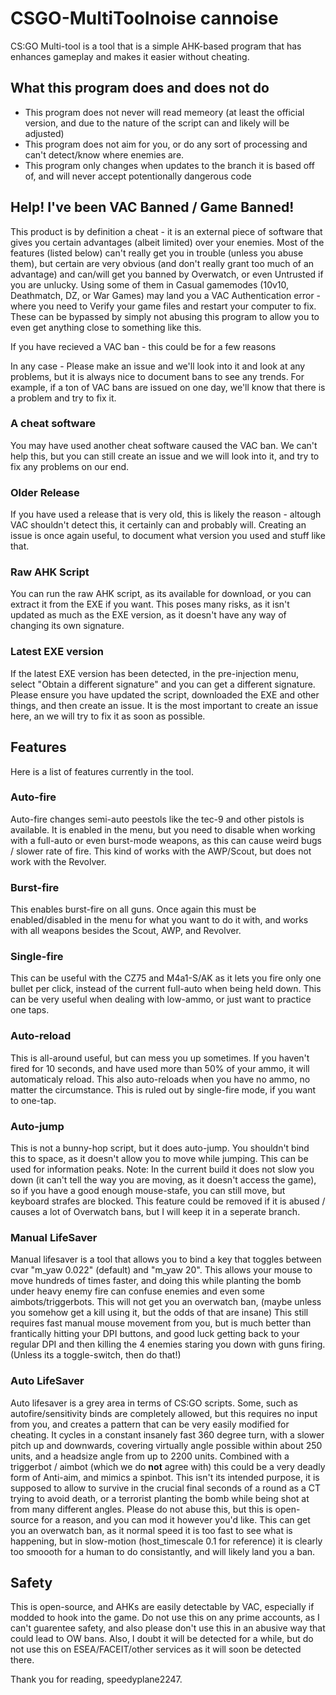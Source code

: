 # CSGO-MultiToolnoise cannoise 
CS:GO Multi-tool is a tool that is a simple AHK-based program that has enhances gameplay and makes it easier without cheating. 
## What this program does and does not do
+ This program does not never will read memeory (at least the official version, and due to the nature of the script can and likely will be adjusted)
+ This program does not aim for you, or do any sort of processing and can't detect/know where enemies are.
+ This program only changes when updates to the branch it is based off of, and will never accept potentionally dangerous code
## Help! I've been VAC Banned / Game Banned!
This product is by definition a cheat - it is an external piece of software that gives you certain advantages (albeit limited) over your enemies. Most of the features (listed below) can't really get you in trouble (unless you abuse them), but certain are very obvious (and don't really grant too much of an advantage) and can/will get you banned by Overwatch, or even Untrusted if you are unlucky. Using some of them in Casual gamemodes (10v10, Deathmatch, DZ, or War Games) may land you a VAC Authentication error - where you need to Verify your game files and restart your computer to fix. These can be bypassed by simply not abusing this program to allow you to even get anything close to something like this.

If you have recieved a VAC ban - this could be for a few reasons

In any case - Please make an issue and we'll look into it and look at any problems, but it is always nice to document bans to see any trends. For example, if a ton of VAC bans are issued on one day, we'll know that there is a problem and try to fix it. 

### A cheat software
You may have used another cheat software caused the VAC ban. We can't help this, but you can still create an issue and we will look into it, and try to fix any problems on our end.
### Older Release
If you have used a release that is very old, this is likely the reason - altough VAC shouldn't detect this, it certainly can and probably will. Creating an issue is once again useful, to document what version you used and stuff like that.
### Raw AHK Script
You can run the raw AHK script, as its available for download, or you can extract it from the EXE if you want. This poses many risks, as it isn't updated as much as the EXE version, as it doesn't have any way of changing its own signature.
### Latest EXE version
If the latest EXE version has been detected, in the pre-injection menu, select "Obtain a different signature" and you can get a different signature. Please ensure you have updated the script, downloaded the EXE and other things, and then create an issue. It is the most important to create an issue here, an we will try to fix it as soon as possible. 

## Features
Here is a list of features currently in the tool.
### Auto-fire
Auto-fire changes semi-auto peestols like the tec-9 and other pistols is available. It is enabled in the menu, but you need to disable when working with a full-auto or even burst-mode weapons, as this can cause weird bugs / slower rate of fire.
This kind of works with the AWP/Scout, but does not work with the Revolver.
### Burst-fire
This enables burst-fire on all guns. Once again this must be enabled/disabled in the menu for what you want to do it with, and works with all weapons besides the Scout, AWP, and Revolver.
### Single-fire
This can be useful with the CZ75 and M4a1-S/AK as it lets you fire only one bullet per click, instead of the current full-auto when being held down. This can be very useful when dealing with low-ammo, or just want to practice one taps.
### Auto-reload
This is all-around useful, but can mess you up sometimes. If you haven't fired for 10 seconds, and have used more than 50% of your ammo, it will automaticaly reload. This also auto-reloads when you have no ammo, no matter the circumstance. This is ruled out by single-fire mode, if you want to one-tap.
### Auto-jump
This is not a bunny-hop script, but it does auto-jump. You shouldn't bind this to space, as it doesn't allow you to move while jumping. This can be used for information peaks. Note: In the current build it does not slow you down (it can't tell the way you are moving, as it doesn't access the game), so if you have a good enough mouse-stafe, you can still move, but keyboard strafes are blocked. This feature could be removed if it is abused / causes a lot of Overwatch bans, but I will keep it in a seperate branch.
### Manual LifeSaver
Manual lifesaver is a tool that allows you to bind a key that toggles between cvar "m_yaw 0.022" (default) and "m_yaw 20". This allows your mouse to move hundreds of times faster, and doing this while planting the bomb under heavy enemy fire can confuse enemies and even some aimbots/triggerbots. This will not get you an overwatch ban, (maybe unless you somehow get a kill using it, but the odds of that are insane) This still requires fast manual mouse movement from you, but is much better than frantically hitting your DPI buttons, and good luck getting back to your regular DPI and then killing the 4 enemies staring you down with guns firing. (Unless its a toggle-switch, then do that!)
### Auto LifeSaver
Auto lifesaver is a grey area in terms of CS:GO scripts. Some, such as autofire/sensitivity binds are completely allowed, but this requires no input from you, and creates a pattern that can be very easily modified for cheating. It cycles in a constant insanely fast 360 degree turn, with a slower pitch up and downwards, covering virtually angle possible within about 250 units, and a headsize angle from up to 2200 units. Combined with a triggerbot / aimbot (which we do **not** agree with) this could be a very deadly form of Anti-aim, and mimics a spinbot. This isn't its intended purpose, it is supposed to allow to survive in the crucial final seconds of a round as a CT trying to avoid death, or a terrorist planting the bomb while being shot at from many different angles. Please do not abuse this, but this is open-source for a reason, and you can mod it however you'd like. This can get you an overwatch ban, as it normal speed it is too fast to see what is happening, but in slow-motion (host_timescale 0.1 for reference) it is clearly too smoooth for a human to do consistantly, and will likely land you a ban. 

## Safety
This is open-source, and AHKs are easily detectable by VAC, especially if modded to hook into the game. Do not use this on any prime accounts, as I can't guarentee safety, and also please don't use this in an abusive way that could lead to OW bans. Also, I doubt it will be detected for a while, but do not use this on ESEA/FACEIT/other services as it will soon be detected there. 

Thank you for reading, speedyplane2247.

